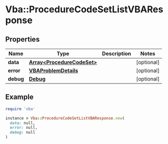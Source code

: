 # Vba::ProcedureCodeSetListVBAResponse

## Properties

| Name | Type | Description | Notes |
| ---- | ---- | ----------- | ----- |
| **data** | [**Array&lt;ProcedureCodeSet&gt;**](ProcedureCodeSet.md) |  | [optional] |
| **error** | [**VBAProblemDetails**](VBAProblemDetails.md) |  | [optional] |
| **debug** | [**Debug**](Debug.md) |  | [optional] |

## Example

```ruby
require 'vba'

instance = Vba::ProcedureCodeSetListVBAResponse.new(
  data: null,
  error: null,
  debug: null
)
```

